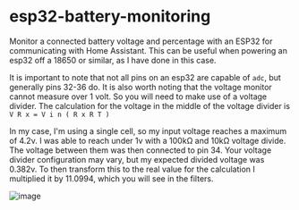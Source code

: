 # esp32-battery-monitoring
Monitor a connected battery voltage and percentage with an ESP32 for communicating with Home Assistant. 
This can be useful when powering an esp32 off a 18650 or similar, as I have done in this case.



It is important to note that not all pins on an esp32 are capable of `adc`, but generally pins 32-36 do. It is also worth noting that the voltage monitor cannot measure over 1 volt. So you will need to make use of a voltage divider. The calculation for the voltage in the middle of the voltage divider is `V R x = V i n ( R x R T )`

In my case, I'm using a single cell, so my input voltage reaches a maximum of 4.2v. I was able to reach under 1v with a 100kΩ and 10kΩ voltage divide. The voltage between them was then connected to pin 34. Your voltage divider configuration may vary, but my expected divided voltage was 0.382v. To then transform this to the real value for the calculation I multiplied it by 11.0994, which you will see in the filters.

![image](https://github.com/tomgrant/esp32-battery-monitoring/assets/1542257/8dab6d70-c35e-46fc-834e-52270d354b04)
